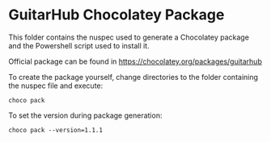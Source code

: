 # GuitarHub Chocolatey Package

This folder contains the nuspec used to generate a Chocolatey package and the Powershell script used to install it.

Official package can be found in https://chocolatey.org/packages/guitarhub

To create the package yourself, change directories to the folder containing the nuspec file and execute:

    choco pack

To set the version during package generation:

    choco pack --version=1.1.1
